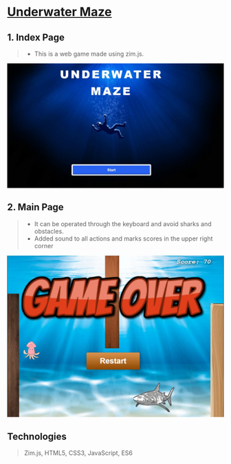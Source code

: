 # [Underwater Maze](https://sehyunnoh.github.io/UnderwaterMaze/)
## 1. Index Page
> - This is a web game made using zim.js.

![first](images/first.jpg)

## 2. Main Page
> - It can be operated through the keyboard and avoid sharks and obstacles.
> - Added sound to all actions and marks scores in the upper right corner

![second](images/second.jpg)

## Technologies
> Zim.js, HTML5, CSS3, JavaScript, ES6